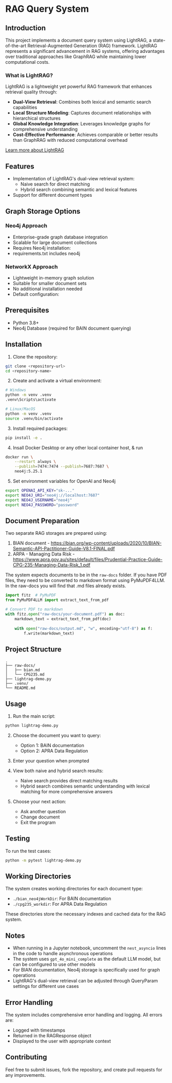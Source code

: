 # RAG Query System

## Introduction

This project implements a document query system using LightRAG, a state-of-the-art Retrieval-Augmented Generation (RAG) framework. LightRAG represents a significant advancement in RAG systems, offering advantages over traditional approaches like GraphRAG while maintaining lower computational costs.

### What is LightRAG?

LightRAG is a lightweight yet powerful RAG framework that enhances retrieval quality through:

- **Dual-View Retrieval**: Combines both lexical and semantic search capabilities
- **Local Structure Modeling**: Captures document relationships with hierarchical structures
- **Global Knowledge Integration**: Leverages knowledge graphs for comprehensive understanding
- **Cost-Effective Performance**: Achieves comparable or better results than GraphRAG with reduced computational overhead

[Learn more about LightRAG](https://github.com/HKUDS/LightRAG)

## Features

- Implementation of LightRAG's dual-view retrieval system:
  - Naive search for direct matching
  - Hybrid search combining semantic and lexical features
- Support for different document types

## Graph Storage Options

### Neo4j Approach
- Enterprise-grade graph database integration
- Scalable for large document collections
- Requires Neo4j installation:
- requirements.txt includes neo4j

### NetworkX Approach
- Lightweight in-memory graph solution
- Suitable for smaller document sets
- No additional installation needed
- Default configuration:

## Prerequisites

- Python 3.8+
- Neo4j Database (required for BAIN document querying)

## Installation

1. Clone the repository:
```bash
git clone <repository-url>
cd <repository-name>
```

2. Create and activate a virtual environment:
```bash
# Windows
python -m venv .venv
.venv\Scripts\activate

# Linux/MacOS
python -m venv .venv
source .venv/bin/activate
```

3. Install required packages:
```bash
pip install -e .
```

4. Insall Docker Desktop or any other local container host, & run
```bash
docker run \
    --restart always \
    --publish=7474:7474 --publish=7687:7687 \
    neo4j:5.25.1
```

5. Set environment variables for OpenAI and Neo4j
```bash
export OPENAI_API_KEY="sk-..."
export NEO4J_URI="neo4j://localhost:7687"
export NEO4J_USERNAME="neo4j"
export NEO4J_PASSWORD="password"
```

## Document Preparation

Two separate RAG storages are prepared using:
1. BIAN document - https://bian.org/wp-content/uploads/2020/10/BIAN-Semantic-API-Pactitioner-Guide-V8.1-FINAL.pdf
2. ARPA - Managing Data Risk - https://www.apra.gov.au/sites/default/files/Prudential-Practice-Guide-CPG-235-Managing-Data-Risk_1.pdf

The system expects documents to be in the `raw-docs` folder. If you have PDF files, they need to be converted to markdown format using PyMuPDF4LLM. In the raw-docs you will find that .md files already exists.

```python
import fitz  # PyMuPDF
from PyMuPDF4LLM import extract_text_from_pdf

# Convert PDF to markdown
with fitz.open("raw-docs/your-document.pdf") as doc:
    markdown_text = extract_text_from_pdf(doc)
    
    with open("raw-docs/output.md", "w", encoding="utf-8") as f:
        f.write(markdown_text)
```

## Project Structure

```
.
├── raw-docs/
│   ├── bian.md
│   └── CPG235.md
├── lightrag-demo.py
├── .venv/
└── README.md
```

## Usage

1. Run the main script:
```bash
python lightrag-demo.py
```

2. Choose the document you want to query:
   - Option 1: BAIN documentation
   - Option 2: APRA Data Regulation

3. Enter your question when prompted

4. View both naive and hybrid search results:
   - Naive search provides direct matching results
   - Hybrid search combines semantic understanding with lexical matching for more comprehensive answers

5. Choose your next action:
   - Ask another question
   - Change document
   - Exit the program

## Testing

To run the test cases:
```bash
python -m pytest lightrag-demo.py
```

## Working Directories

The system creates working directories for each document type:
- `./bian_neo4jWorkDir`: For BAIN documentation
- `./cpg235_workdir`: For APRA Data Regulation

These directories store the necessary indexes and cached data for the RAG system.

## Notes

- When running in a Jupyter notebook, uncomment the `nest_asyncio` lines in the code to handle asynchronous operations
- The system uses `gpt_4o_mini_complete` as the default LLM model, but can be configured to use other models
- For BIAN documentation, Neo4j storage is specifically used for graph operations
- LightRAG's dual-view retrieval can be adjusted through QueryParam settings for different use cases

## Error Handling

The system includes comprehensive error handling and logging. All errors are:
- Logged with timestamps
- Returned in the RAGResponse object
- Displayed to the user with appropriate context

## Contributing

Feel free to submit issues, fork the repository, and create pull requests for any improvements.